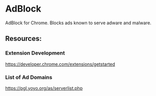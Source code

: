 # AdBlock
AdBlock for Chrome. Blocks ads known to serve adware and malware.

## Resources:

### Extension Development
https://developer.chrome.com/extensions/getstarted

### List of Ad Domains
https://pgl.yoyo.org/as/serverlist.php
